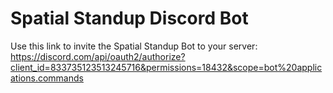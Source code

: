 # Spatial Standup Discord Bot

Use this link to invite the Spatial Standup Bot to your server:
https://discord.com/api/oauth2/authorize?client_id=833735123513245716&permissions=18432&scope=bot%20applications.commands